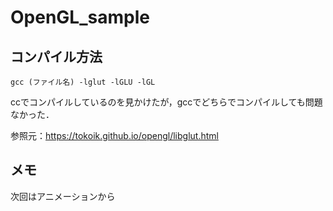 # OpenGL_sample

## コンパイル方法

```
gcc (ファイル名) -lglut -lGLU -lGL
```

ccでコンパイルしているのを見かけたが，gccでどちらでコンパイルしても問題なかった．

参照元：https://tokoik.github.io/opengl/libglut.html

## メモ

次回はアニメーションから